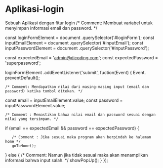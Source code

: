 # Aplikasi-login
Sebuah Aplikasi dengan fitur login
/* Comment: Membuat variabel untuk menyimpan informasi email dan password. */

const loginFormElement = document .querySelector('#loginForm');
const inputEmailElement = document .querySelector('#inputEmail');
const inputPasswordElement = document .querySelector('#inputPassword');

const expectedEmail = 'admin@dicoding.com';
const expectedPassword = 'superpassword';

loginFormElement .addEventListener('submit', fuction(Event) {
   Event. preventDefault();

    /* Comment: Mendapatkan nilai dari masing-masing input (email dan password) ketika tombol ditekan. */ 
   const email = inputEmailElement.value;
   const password = inputPasswordElement.value;

    /* Comment : Memastikan bahwa nilai email dan password sesuai dengan nilai yang tersimpan. */
   if (email == expectedEmail && password == expectedPassword) {

       /* Comment : Jika sesuai maka program akan berpindah ke halaman home */ 
       goToHome();

   } else {
       /* Comment: Namun jika tidak sesuai maka akan menampilkan informasi bahwa input salah. */
       showPopUp();
   }
});
